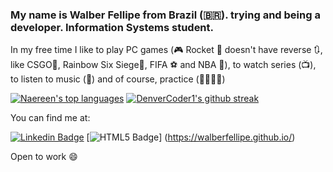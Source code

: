### My name is Walber Fellipe from Brazil (🇧🇷). trying and being a developer. Information Systems student.

In my free time I like to play PC games (🎮 Rocket 🚀 doesn't have reverse 🔃, like CSGO🔫, Rainbow Six Siege🔫, FIFA ⚽ and NBA 🏀), to watch series (📺), to listen to music (🎵) and of course, practice (👨🏻‍💻🚀)

[![Naereen's top languages](https://github-readme-stats.vercel.app/api/top-langs/?username=WalberFellipe&theme=blue-green)](https://github.com/WalberFellipe/github-readme-stats)
[![DenverCoder1's github streak](https://github-readme-streak-stats.herokuapp.com/?user=WalberFellipe&theme=blue-green)](https://github.com/WalberFellipe/github-readme-streak-stats)

You can find me at:

[![Linkedin Badge](https://img.shields.io/badge/-LinkedIn-blue?style=flat-square&logo=Linkedin&logoColor=white&link=https://www.linkedin.com/in/walber-fellipe-579549165/)](https://www.linkedin.com/in/walber-fellipe-579549165/)
[![HTML5 Badge](https://img.shields.io/badge/HTML5-E34F26?style=for-the-badge&logo=html5&logoColor=white&link=https://walberfellipe.github.io/)]
(https://walberfellipe.github.io/)



Open to work 😄
<!--
**WalberFellipe/WalberFellipe** is a ✨ _special_ ✨ repository because its `README.md` (this file) appears on your GitHub profile.
